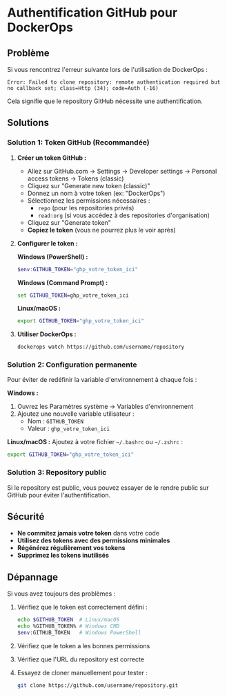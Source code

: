 # Authentification GitHub pour DockerOps

## Problème

Si vous rencontrez l'erreur suivante lors de l'utilisation de DockerOps :

```
Error: Failed to clone repository: remote authentication required but no callback set; class=Http (34); code=Auth (-16)
```

Cela signifie que le repository GitHub nécessite une authentification.

## Solutions

### Solution 1: Token GitHub (Recommandée)

1. **Créer un token GitHub :**
   - Allez sur GitHub.com → Settings → Developer settings → Personal access tokens → Tokens (classic)
   - Cliquez sur "Generate new token (classic)"
   - Donnez un nom à votre token (ex: "DockerOps")
   - Sélectionnez les permissions nécessaires :
     - `repo` (pour les repositories privés)
     - `read:org` (si vous accédez à des repositories d'organisation)
   - Cliquez sur "Generate token"
   - **Copiez le token** (vous ne pourrez plus le voir après)

2. **Configurer le token :**

   **Windows (PowerShell) :**
   ```powershell
   $env:GITHUB_TOKEN="ghp_votre_token_ici"
   ```

   **Windows (Command Prompt) :**
   ```cmd
   set GITHUB_TOKEN=ghp_votre_token_ici
   ```

   **Linux/macOS :**
   ```bash
   export GITHUB_TOKEN="ghp_votre_token_ici"
   ```

3. **Utiliser DockerOps :**
   ```bash
   dockerops watch https://github.com/username/repository
   ```

### Solution 2: Configuration permanente

Pour éviter de redéfinir la variable d'environnement à chaque fois :

**Windows :**
1. Ouvrez les Paramètres système → Variables d'environnement
2. Ajoutez une nouvelle variable utilisateur :
   - Nom : `GITHUB_TOKEN`
   - Valeur : `ghp_votre_token_ici`

**Linux/macOS :**
Ajoutez à votre fichier `~/.bashrc` ou `~/.zshrc` :
```bash
export GITHUB_TOKEN="ghp_votre_token_ici"
```

### Solution 3: Repository public

Si le repository est public, vous pouvez essayer de le rendre public sur GitHub pour éviter l'authentification.

## Sécurité

- **Ne commitez jamais votre token** dans votre code
- **Utilisez des tokens avec des permissions minimales**
- **Régénérez régulièrement vos tokens**
- **Supprimez les tokens inutilisés**

## Dépannage

Si vous avez toujours des problèmes :

1. Vérifiez que le token est correctement défini :
   ```bash
   echo $GITHUB_TOKEN  # Linux/macOS
   echo %GITHUB_TOKEN% # Windows CMD
   $env:GITHUB_TOKEN   # Windows PowerShell
   ```

2. Vérifiez que le token a les bonnes permissions

3. Vérifiez que l'URL du repository est correcte

4. Essayez de cloner manuellement pour tester :
   ```bash
   git clone https://github.com/username/repository.git
   ``` 